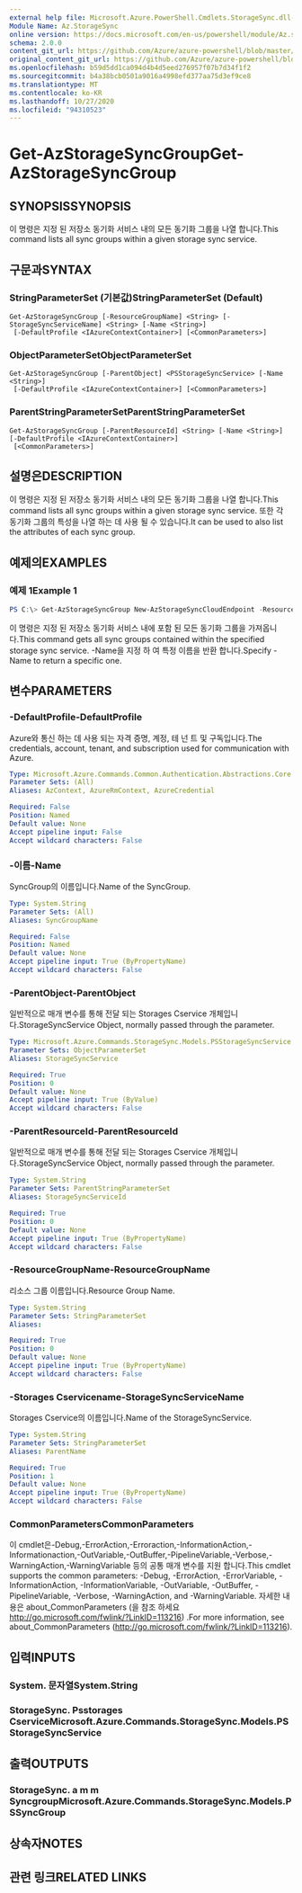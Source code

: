 ```yaml
---
external help file: Microsoft.Azure.PowerShell.Cmdlets.StorageSync.dll-Help.xml
Module Name: Az.StorageSync
online version: https://docs.microsoft.com/en-us/powershell/module/Az.storagesync/get-Azstoragesyncgroup
schema: 2.0.0
content_git_url: https://github.com/Azure/azure-powershell/blob/master/src/StorageSync/StorageSync/help/Get-AzStorageSyncGroup.md
original_content_git_url: https://github.com/Azure/azure-powershell/blob/master/src/StorageSync/StorageSync/help/Get-AzStorageSyncGroup.md
ms.openlocfilehash: b59d5dd1ca094d4b4d5eed276957f07b7d34f1f2
ms.sourcegitcommit: b4a38bcb0501a9016a4998efd377aa75d3ef9ce8
ms.translationtype: MT
ms.contentlocale: ko-KR
ms.lasthandoff: 10/27/2020
ms.locfileid: "94310523"
---
```

# <span data-ttu-id="90a0e-101">Get-AzStorageSyncGroup</span><span class="sxs-lookup"><span data-stu-id="90a0e-101">Get-AzStorageSyncGroup</span></span>

## <span data-ttu-id="90a0e-102">SYNOPSIS</span><span class="sxs-lookup"><span data-stu-id="90a0e-102">SYNOPSIS</span></span>
<span data-ttu-id="90a0e-103">이 명령은 지정 된 저장소 동기화 서비스 내의 모든 동기화 그룹을 나열 합니다.</span><span class="sxs-lookup"><span data-stu-id="90a0e-103">This command lists all sync groups within a given storage sync service.</span></span>

## <span data-ttu-id="90a0e-104">구문과</span><span class="sxs-lookup"><span data-stu-id="90a0e-104">SYNTAX</span></span>

### <span data-ttu-id="90a0e-105">StringParameterSet (기본값)</span><span class="sxs-lookup"><span data-stu-id="90a0e-105">StringParameterSet (Default)</span></span>
```
Get-AzStorageSyncGroup [-ResourceGroupName] <String> [-StorageSyncServiceName] <String> [-Name <String>]
 [-DefaultProfile <IAzureContextContainer>] [<CommonParameters>]
```

### <span data-ttu-id="90a0e-106">ObjectParameterSet</span><span class="sxs-lookup"><span data-stu-id="90a0e-106">ObjectParameterSet</span></span>
```
Get-AzStorageSyncGroup [-ParentObject] <PSStorageSyncService> [-Name <String>]
 [-DefaultProfile <IAzureContextContainer>] [<CommonParameters>]
```

### <span data-ttu-id="90a0e-107">ParentStringParameterSet</span><span class="sxs-lookup"><span data-stu-id="90a0e-107">ParentStringParameterSet</span></span>
```
Get-AzStorageSyncGroup [-ParentResourceId] <String> [-Name <String>] [-DefaultProfile <IAzureContextContainer>]
 [<CommonParameters>]
```

## <span data-ttu-id="90a0e-108">설명은</span><span class="sxs-lookup"><span data-stu-id="90a0e-108">DESCRIPTION</span></span>
<span data-ttu-id="90a0e-109">이 명령은 지정 된 저장소 동기화 서비스 내의 모든 동기화 그룹을 나열 합니다.</span><span class="sxs-lookup"><span data-stu-id="90a0e-109">This command lists all sync groups within a given storage sync service.</span></span> <span data-ttu-id="90a0e-110">또한 각 동기화 그룹의 특성을 나열 하는 데 사용 될 수 있습니다.</span><span class="sxs-lookup"><span data-stu-id="90a0e-110">It can be used to also list the attributes of each sync group.</span></span>

## <span data-ttu-id="90a0e-111">예제의</span><span class="sxs-lookup"><span data-stu-id="90a0e-111">EXAMPLES</span></span>

### <span data-ttu-id="90a0e-112">예제 1</span><span class="sxs-lookup"><span data-stu-id="90a0e-112">Example 1</span></span>
```powershell
PS C:\> Get-AzStorageSyncGroup New-AzStorageSyncCloudEndpoint -ResourceGroupName "myResourceGroup" -StorageSyncServiceName "myStorageSyncServiceName"
```

<span data-ttu-id="90a0e-113">이 명령은 지정 된 저장소 동기화 서비스 내에 포함 된 모든 동기화 그룹을 가져옵니다.</span><span class="sxs-lookup"><span data-stu-id="90a0e-113">This command gets all sync groups contained within the specified storage sync service.</span></span> <span data-ttu-id="90a0e-114">-Name을 지정 하 여 특정 이름을 반환 합니다.</span><span class="sxs-lookup"><span data-stu-id="90a0e-114">Specify -Name to return a specific one.</span></span>

## <span data-ttu-id="90a0e-115">변수</span><span class="sxs-lookup"><span data-stu-id="90a0e-115">PARAMETERS</span></span>

### <span data-ttu-id="90a0e-116">-DefaultProfile</span><span class="sxs-lookup"><span data-stu-id="90a0e-116">-DefaultProfile</span></span>
<span data-ttu-id="90a0e-117">Azure와 통신 하는 데 사용 되는 자격 증명, 계정, 테 넌 트 및 구독입니다.</span><span class="sxs-lookup"><span data-stu-id="90a0e-117">The credentials, account, tenant, and subscription used for communication with Azure.</span></span>

```yaml
Type: Microsoft.Azure.Commands.Common.Authentication.Abstractions.Core.IAzureContextContainer
Parameter Sets: (All)
Aliases: AzContext, AzureRmContext, AzureCredential

Required: False
Position: Named
Default value: None
Accept pipeline input: False
Accept wildcard characters: False
```

### <span data-ttu-id="90a0e-118">-이름</span><span class="sxs-lookup"><span data-stu-id="90a0e-118">-Name</span></span>
<span data-ttu-id="90a0e-119">SyncGroup의 이름입니다.</span><span class="sxs-lookup"><span data-stu-id="90a0e-119">Name of the SyncGroup.</span></span>

```yaml
Type: System.String
Parameter Sets: (All)
Aliases: SyncGroupName

Required: False
Position: Named
Default value: None
Accept pipeline input: True (ByPropertyName)
Accept wildcard characters: False
```

### <span data-ttu-id="90a0e-120">-ParentObject</span><span class="sxs-lookup"><span data-stu-id="90a0e-120">-ParentObject</span></span>
<span data-ttu-id="90a0e-121">일반적으로 매개 변수를 통해 전달 되는 Storages Cservice 개체입니다.</span><span class="sxs-lookup"><span data-stu-id="90a0e-121">StorageSyncService Object, normally passed through the parameter.</span></span>

```yaml
Type: Microsoft.Azure.Commands.StorageSync.Models.PSStorageSyncService
Parameter Sets: ObjectParameterSet
Aliases: StorageSyncService

Required: True
Position: 0
Default value: None
Accept pipeline input: True (ByValue)
Accept wildcard characters: False
```

### <span data-ttu-id="90a0e-122">-ParentResourceId</span><span class="sxs-lookup"><span data-stu-id="90a0e-122">-ParentResourceId</span></span>
<span data-ttu-id="90a0e-123">일반적으로 매개 변수를 통해 전달 되는 Storages Cservice 개체입니다.</span><span class="sxs-lookup"><span data-stu-id="90a0e-123">StorageSyncService Object, normally passed through the parameter.</span></span>

```yaml
Type: System.String
Parameter Sets: ParentStringParameterSet
Aliases: StorageSyncServiceId

Required: True
Position: 0
Default value: None
Accept pipeline input: True (ByPropertyName)
Accept wildcard characters: False
```

### <span data-ttu-id="90a0e-124">-ResourceGroupName</span><span class="sxs-lookup"><span data-stu-id="90a0e-124">-ResourceGroupName</span></span>
<span data-ttu-id="90a0e-125">리소스 그룹 이름입니다.</span><span class="sxs-lookup"><span data-stu-id="90a0e-125">Resource Group Name.</span></span>

```yaml
Type: System.String
Parameter Sets: StringParameterSet
Aliases:

Required: True
Position: 0
Default value: None
Accept pipeline input: True (ByPropertyName)
Accept wildcard characters: False
```

### <span data-ttu-id="90a0e-126">-Storages Cservicename</span><span class="sxs-lookup"><span data-stu-id="90a0e-126">-StorageSyncServiceName</span></span>
<span data-ttu-id="90a0e-127">Storages Cservice의 이름입니다.</span><span class="sxs-lookup"><span data-stu-id="90a0e-127">Name of the StorageSyncService.</span></span>

```yaml
Type: System.String
Parameter Sets: StringParameterSet
Aliases: ParentName

Required: True
Position: 1
Default value: None
Accept pipeline input: True (ByPropertyName)
Accept wildcard characters: False
```

### <span data-ttu-id="90a0e-128">CommonParameters</span><span class="sxs-lookup"><span data-stu-id="90a0e-128">CommonParameters</span></span>
<span data-ttu-id="90a0e-129">이 cmdlet은-Debug,-ErrorAction,-Erroraction,-InformationAction,-Informationaction,-OutVariable,-OutBuffer,-PipelineVariable,-Verbose,-WarningAction,-WarningVariable 등의 공통 매개 변수를 지원 합니다.</span><span class="sxs-lookup"><span data-stu-id="90a0e-129">This cmdlet supports the common parameters: -Debug, -ErrorAction, -ErrorVariable, -InformationAction, -InformationVariable, -OutVariable, -OutBuffer, -PipelineVariable, -Verbose, -WarningAction, and -WarningVariable.</span></span> <span data-ttu-id="90a0e-130">자세한 내용은 about_CommonParameters (을 참조 하세요 http://go.microsoft.com/fwlink/?LinkID=113216) .</span><span class="sxs-lookup"><span data-stu-id="90a0e-130">For more information, see about_CommonParameters (http://go.microsoft.com/fwlink/?LinkID=113216).</span></span>

## <span data-ttu-id="90a0e-131">입력</span><span class="sxs-lookup"><span data-stu-id="90a0e-131">INPUTS</span></span>

### <span data-ttu-id="90a0e-132">System. 문자열</span><span class="sxs-lookup"><span data-stu-id="90a0e-132">System.String</span></span>

### <span data-ttu-id="90a0e-133">StorageSync. Psstorages Cservice</span><span class="sxs-lookup"><span data-stu-id="90a0e-133">Microsoft.Azure.Commands.StorageSync.Models.PSStorageSyncService</span></span>

## <span data-ttu-id="90a0e-134">출력</span><span class="sxs-lookup"><span data-stu-id="90a0e-134">OUTPUTS</span></span>

### <span data-ttu-id="90a0e-135">StorageSync. a m m Syncgroup</span><span class="sxs-lookup"><span data-stu-id="90a0e-135">Microsoft.Azure.Commands.StorageSync.Models.PSSyncGroup</span></span>

## <span data-ttu-id="90a0e-136">상속자</span><span class="sxs-lookup"><span data-stu-id="90a0e-136">NOTES</span></span>

## <span data-ttu-id="90a0e-137">관련 링크</span><span class="sxs-lookup"><span data-stu-id="90a0e-137">RELATED LINKS</span></span>

